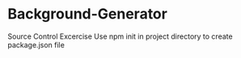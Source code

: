 # Background-Generator
Source Control Excercise
Use npm init in project directory to create package.json file
